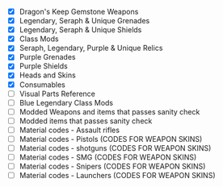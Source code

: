 - [x] Dragon's Keep Gemstone Weapons
- [x] Legendary, Seraph & Unique Grenades
- [x] Legendary, Seraph & Unique Shields
- [x] Class Mods
- [x] Seraph, Legendary, Purple & Unique Relics
- [x] Purple Grenades
- [x] Purple Shields
- [x] Heads and Skins
- [x] Consumables
- [ ] Visual Parts Reference
- [ ] Blue Legendary Class Mods
- [ ] Modded Weapons and items that passes sanity check
- [ ] Modded items that passes sanity check
- [ ] Material codes - Assault rifles
- [ ] Material codes - Pistols (CODES FOR WEAPON SKINS)
- [ ] Material codes - shotguns (CODES FOR WEAPON SKINS)
- [ ] Material codes - SMG (CODES FOR WEAPON SKINS)
- [ ] Material codes - Snipers (CODES FOR WEAPON SKINS)
- [ ] Material codes - Launchers (CODES FOR WEAPON SKINS)